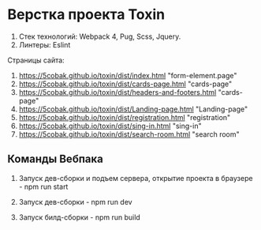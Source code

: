 # Верстка проекта Toxin

1. Стек технологий: Webpack 4, Pug, Scss, Jquery.
2. Линтеры: Eslint

Страницы сайта:

1. https://5cobak.github.io/toxin/dist/index.html "form-element.page"
2. https://5cobak.github.io/toxin/dist/cards-page.html "cards-page"
3. https://5cobak.github.io/toxin/dist/headers-and-footers.html "cards-page"
4. https://5cobak.github.io/toxin/dist/Landing-page.html "Landing-page"
5. https://5cobak.github.io/toxin/dist/registration.html "registration"
6. https://5cobak.github.io/toxin/dist/sing-in.html "sing-in"
7. https://5cobak.github.io/toxin/dist/search-room.html "search room"

## Команды Вебпака

1. Запуск дев-сборки и подъем сервера, открытие проекта в браузере - npm run start

2. Запуск дев-сборки - npm run dev

3. Запуск билд-сборки - npm run build
